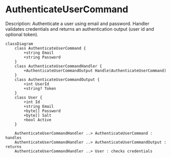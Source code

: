 ﻿# AuthenticateUserCommand

Description: Authenticate a user using email and password. Handler validates credentials and returns an authentication
output (user id and optional token).

```mermaid
classDiagram
    class AuthenticateUserCommand {
        +string Email
        +string Password
    }
    class AuthenticateUserCommandHandler {
        +AuthenticateUserCommandOutput Handle(AuthenticateUserCommand)
    }
    class AuthenticateUserCommandOutput {
        +int UserId
        +string? Token
    }
    class User {
        +int Id
        +string Email
        +byte[] Password
        +byte[] Salt
        +bool Active
    }

    AuthenticateUserCommandHandler ..> AuthenticateUserCommand : handles
    AuthenticateUserCommandHandler ..> AuthenticateUserCommandOutput : returns
    AuthenticateUserCommandHandler ..> User : checks credentials
```

